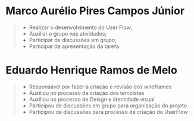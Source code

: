 # Marco Aurélio Pires Campos Júnior
> - Realizar o desenvolvimento do User Flow;
> - Auxiliar o grupo nas atividades; 
> - Participar de discussões em grupo;
> - Participar da apresentação da tarefa.

# Eduardo Henrique Ramos de Melo
> - Responsável por fazer a criação e revisão dos wireframes
> - Auxiliou no processo de criação dos templates 
> - Auxiliou no processo de Deisgn e identidade visual 
> - Participou de discussões em grupo para organização do projeto
> - Participou de discussões para processo de criação do UserFlow
